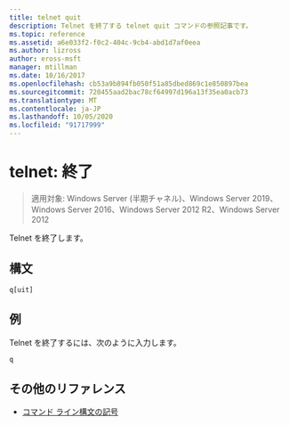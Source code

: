 ```yaml
---
title: telnet quit
description: Telnet を終了する telnet quit コマンドの参照記事です。
ms.topic: reference
ms.assetid: a6e033f2-f0c2-404c-9cb4-abd1d7af0eea
ms.author: lizross
author: eross-msft
manager: mtillman
ms.date: 10/16/2017
ms.openlocfilehash: cb53a9b894fb050f51a85dbed869c1e850897bea
ms.sourcegitcommit: 720455aad2bac78cf64997d196a13f35ea0acb73
ms.translationtype: MT
ms.contentlocale: ja-JP
ms.lasthandoff: 10/05/2020
ms.locfileid: "91717999"
---
```

# <a name="telnet-quit"></a>telnet: 終了

> 適用対象: Windows Server (半期チャネル)、Windows Server 2019、Windows Server 2016、Windows Server 2012 R2、Windows Server 2012

Telnet を終了します。

## <a name="syntax"></a>構文

```
q[uit]
```

## <a name="examples"></a>例

Telnet を終了するには、次のように入力します。

```
q
```

## <a name="additional-references"></a>その他のリファレンス

- [コマンド ライン構文の記号](command-line-syntax-key.md)
